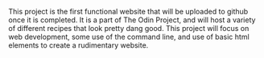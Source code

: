This project is the first functional website that will be uploaded to github once it is completed. It is a part of The Odin Project, and will host a variety of different recipes that look pretty dang good. This project will focus on web development, some use of the command line, and use of basic html elements to create a rudimentary website. 
